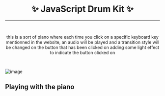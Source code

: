 <h1 align='center'>✨ JavaScript Drum Kit ✨</h1>
  
<hr><br>
  
  <p align='center' width='80%'> this is a sort of piano where each time you click on a specific keyboard key mentionned in the website, 
an audio will be played and a transition style will be changed on the button that has been clicked on adding some light 
  effect to indicate the button clicked on</p>
  
 <br>
 
  ![image](https://user-images.githubusercontent.com/89279264/181298248-01c71806-31ff-4b2b-9234-b3a66728daf5.png)
  
  
  <h2> Playing with the piano<h2>
